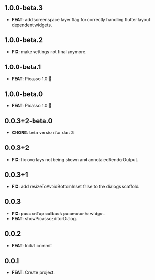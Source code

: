 ## 1.0.0-beta.3

 - **FEAT**: add screenspace layer flag for correctly handling flutter layout dependent widgets.

## 1.0.0-beta.2

 - **FIX**: make settings not final anymore.

## 1.0.0-beta.1

 - **FEAT**: Picasso 1.0 🥳.

## 1.0.0-beta.0

 - **FEAT**: Picasso 1.0 🥳.

## 0.0.3+2-beta.0
 - **CHORE**: beta version for dart 3

## 0.0.3+2

 - **FIX**: fix overlays not being shown and annotatedRenderOutput.

## 0.0.3+1

 - **FIX**: add resizeToAvoidBottomInset false to the dialogs scaffold.

## 0.0.3

 - **FIX**: pass onTap callback parameter to widget.
 - **FEAT**: showPicassoEditorDialog.

## 0.0.2

 - **FEAT**: Initial commit.

## 0.0.1

 - **FEAT**: Create project.
